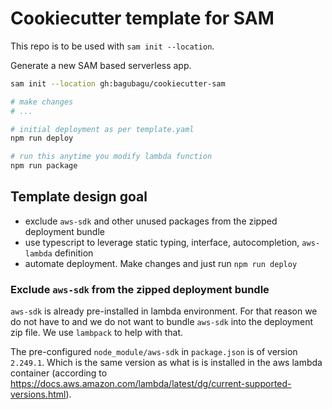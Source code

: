 # Cookiecutter template for SAM

This repo is to be used with `sam init --location`.

Generate a new SAM based serverless app.

``` bash
sam init --location gh:bagubagu/cookiecutter-sam

# make changes
# ...

# initial deployment as per template.yaml
npm run deploy

# run this anytime you modify lambda function
npm run package
```

## Template design goal

- exclude `aws-sdk` and other unused packages from the zipped deployment bundle
- use typescript to leverage static typing, interface, autocompletion, `aws-lambda` definition
- automate deployment. Make changes and just run `npm run deploy` 

### Exclude `aws-sdk` from the zipped deployment bundle

`aws-sdk` is already pre-installed in lambda environment. For that reason we do not have to and we do not want to bundle `aws-sdk` into the deployment zip file. We use `lambpack` to help with that.

The pre-configured `node_module/aws-sdk` in `package.json` is of version `2.249.1`. Which is the same version as what is is installed in the aws lambda container (according to  https://docs.aws.amazon.com/lambda/latest/dg/current-supported-versions.html).
